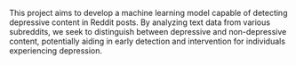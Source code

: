 This project aims to develop a machine learning model capable of detecting depressive 
content in Reddit posts. By analyzing text data from various subreddits, we seek to 
distinguish between depressive and non-depressive content, potentially aiding in early 
detection and intervention for individuals experiencing depression. 
